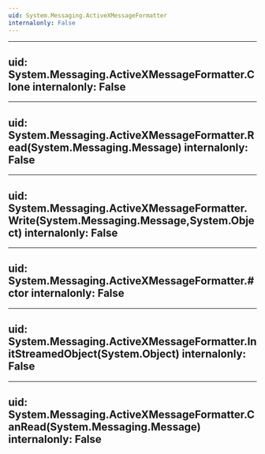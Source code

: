 ```yaml
---
uid: System.Messaging.ActiveXMessageFormatter
internalonly: False
---
```


---
uid: System.Messaging.ActiveXMessageFormatter.Clone
internalonly: False
---

---
uid: System.Messaging.ActiveXMessageFormatter.Read(System.Messaging.Message)
internalonly: False
---

---
uid: System.Messaging.ActiveXMessageFormatter.Write(System.Messaging.Message,System.Object)
internalonly: False
---

---
uid: System.Messaging.ActiveXMessageFormatter.#ctor
internalonly: False
---

---
uid: System.Messaging.ActiveXMessageFormatter.InitStreamedObject(System.Object)
internalonly: False
---

---
uid: System.Messaging.ActiveXMessageFormatter.CanRead(System.Messaging.Message)
internalonly: False
---
